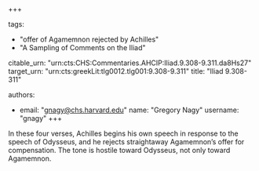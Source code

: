 +++

tags:
- "offer of Agamemnon rejected by Achilles"
- "A Sampling of Comments on the Iliad"

citable_urn: "urn:cts:CHS:Commentaries.AHCIP:Iliad.9.308-9.311.da8Hs27"
target_urn: "urn:cts:greekLit:tlg0012.tlg001:9.308-9.311"
title: "Iliad 9.308-311"

authors:
- email: "gnagy@chs.harvard.edu"
  name: "Gregory Nagy"
  username: "gnagy"
+++

<p>In these four verses, Achilles begins his own speech in response to the speech of Odysseus, and he rejects straightaway Agamemnon’s offer for compensation. The tone is hostile toward Odysseus, not only toward Agamemnon.  </p>